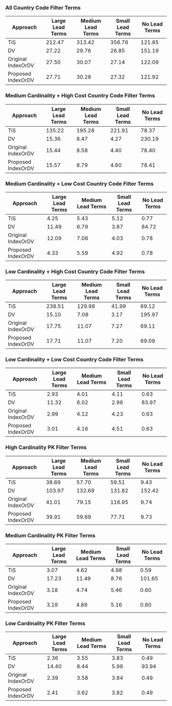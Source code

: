### All Country Code Filter Terms
| Approach           | Large Lead Terms | Medium Lead Terms | Small Lead Terms | No Lead Terms |
|--------------------|------------------|-------------------|------------------|---------------|
| TiS                | 212.47           | 313.42            | 356.76           | 121.85        |
| DV                 | 27.22            | 29.76             | 26.85            | 151.19        |
| Original IndexOrDV | 27.50            | 30.07             | 27.14            | 122.09        |
| Proposed IndexOrDV | 27.71            | 30.28             | 27.32            | 121.92        |

### Medium Cardinality + High Cost Country Code Filter Terms
| Approach           | Large Lead Terms | Medium Lead Terms | Small Lead Terms | No Lead Terms |
|--------------------|------------------|-------------------|------------------|---------------|
| TiS                | 135.22           | 195.28            | 221.91           | 78.37         |
| DV                 | 15.36            | 8.47              | 4.27             | 230.19        |
| Original IndexOrDV | 15.44            | 8.58              | 4.40             | 78.40         |
| Proposed IndexOrDV | 15.57            | 8.79              | 4.60             | 78.41         |

### Medium Cardinality + Low Cost Country Code Filter Terms
| Approach           | Large Lead Terms | Medium Lead Terms | Small Lead Terms | No Lead Terms |
|--------------------|------------------|-------------------|------------------|---------------|
| TiS                | 4.25             | 5.43              | 5.12             | 0.77          |
| DV                 | 11.49            | 6.79              | 3.87             | 84.72         |
| Original IndexOrDV | 12.09            | 7.08              | 4.03             | 0.78          |
| Proposed IndexOrDV | 4.33             | 5.59              | 4.92             | 0.78          |

### Low Cardinality + High Cost Country Code Filter Terms
| Approach           | Large Lead Terms | Medium Lead Terms | Small Lead Terms | No Lead Terms |
|--------------------|------------------|-------------------|------------------|---------------|
| TiS                | 238.51           | 129.98            | 41.99            | 69.12         |
| DV                 | 15.10            | 7.08              | 3.17             | 195.97        |
| Original IndexOrDV | 17.75            | 11.07             | 7.27             | 69.11         |
| Proposed IndexOrDV | 17.71            | 11.07             | 7.20             | 69.09         |

### Low Cardinality + Low Cost Country Code Filter Terms
| Approach           | Large Lead Terms | Medium Lead Terms | Small Lead Terms | No Lead Terms |
|--------------------|------------------|-------------------|------------------|---------------|
| TiS                | 2.93             | 4.01              | 4.11             | 0.63          |
| DV                 | 11.32            | 6.02              | 2.96             | 83.97         |
| Original IndexOrDV | 2.99             | 4.12              | 4.23             | 0.63          |
| Proposed IndexOrDV | 3.01             | 4.16              | 4.51             | 0.63          |

### High Cardinality PK Filter Terms
| Approach           | Large Lead Terms | Medium Lead Terms | Small Lead Terms | No Lead Terms |
|--------------------|------------------|-------------------|------------------|---------------|
| TiS                | 38.69            | 57.70             | 59.51            | 9.43          |
| DV                 | 103.97           | 132.69            | 131.82           | 152.42        |
| Original IndexOrDV | 41.01            | 79.15             | 116.95           | 9.74          |
| Proposed IndexOrDV | 39.91            | 59.69             | 77.71            | 9.73          |

### Medium Cardinality PK Filter Terms
| Approach           | Large Lead Terms | Medium Lead Terms | Small Lead Terms | No Lead Terms |
|--------------------|------------------|-------------------|------------------|---------------|
| TiS                | 3.07             | 4.62              | 4.98             | 0.59          |
| DV                 | 17.23            | 11.49             | 8.76             | 101.65        |
| Original IndexOrDV | 3.18             | 4.74              | 5.46             | 0.60          |
| Proposed IndexOrDV | 3.19             | 4.89              | 5.16             | 0.60          |

### Low Cardinality PK Filter Terms
| Approach           | Large Lead Terms | Medium Lead Terms | Small Lead Terms | No Lead Terms |
|--------------------|------------------|-------------------|------------------|---------------|
| TiS                | 2.36             | 3.55              | 3.83             | 0.49          |
| DV                 | 14.40            | 8.44              | 5.96             | 93.94         |
| Original IndexOrDV | 2.39             | 3.58              | 3.84             | 0.49          |
| Proposed IndexOrDV | 2.41             | 3.62              | 3.82             | 0.49          |
